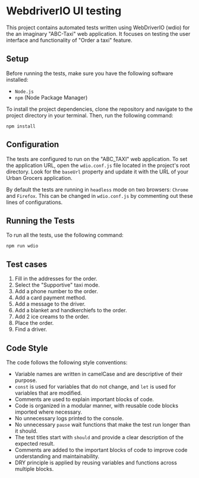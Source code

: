 # WebdriverIO UI testing

This project contains automated tests written using WebDriverIO (wdio) for the an imaginary "ABC-Taxi" web application. It focuses on testing the user interface and functionality of "Order a taxi" feature.

## Setup

Before running the tests, make sure you have the following software installed:

- `Node.js`
- `npm` (Node Package Manager)

To install the project dependencies, clone the repository and navigate to the project directory in your terminal. Then, run the following command:

```
npm install
```

## Configuration

The tests are configured to run on the "ABC_TAXI" web application. To set the application URL, open the `wdio.conf.js` file located in the project's root directory. Look for the `baseUrl` property and update it with the URL of your Urban Grocers application.

By default the tests are running in `headless` mode on two browsers: `Chrome` and `Firefox`. This can be changed in `wdio.conf.js` by commenting out these lines of configurations.

## Running the Tests

To run all the tests, use the following command:

```
npm run wdio
```

## Test cases

1. Fill in the addresses for the order.
2. Select the "Supportive" taxi mode.
3. Add a phone number to the order.
4. Add a card payment method.
5. Add a message to the driver.
6. Add a blanket and handkerchiefs to the order.
7. Add 2 ice creams to the order.
8. Place the order.
9. Find a driver.

## Code Style

The code follows the following style conventions:

- Variable names are written in camelCase and are descriptive of their purpose.
- `const` is used for variables that do not change, and `let` is used for variables that are modified.
- Comments are used to explain important blocks of code.
- Code is organized in a modular manner, with reusable code blocks imported where necessary.
- No unnecessary logs printed to the console.
- No unnecessary `pause` wait functions that make the test run longer than it should.
- The test titles start with `should` and provide a clear description of the expected result.
- Comments are added to the important blocks of code to improve code understanding and maintainability.
- DRY principle is applied by reusing variables and functions across multiple blocks.